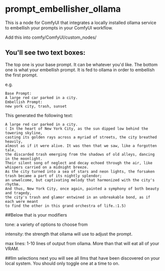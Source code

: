# prompt_embellisher_ollama
This is a node for ComfyUI that integrates a locally installed ollama service to embellish your prompts in your ComfyUI workflow.

Add this into comfy/ComfyUI/custom_nodes/

## You'll see two text boxes:
The top one is your base prompt.  It can be whatever you'd like.
The bottom one is what your embellish prompt. It is fed to ollama in order to embellish the first prompt.

e.g.
```
Base Prompt:
A large red car parked in a city.
Embellish Prompt:
new york city, trash, sunset
```

This generated the following text:
```
A large red car parked in a city. 
( In the heart of New York City, as the sun dipped low behind the towering skyline,
casting its golden rays across a myriad of streets, the city breathed heavily,
almost as if it were alive. It was then that we saw, like a forgotten tale,
the discarded trash emerging from the shadows of old alleys, dancing in the moonlight.
Their silent song of neglect and decay echoed through the air, like whispers carried on a midnight breeze.
As the city turned into a sea of stars and neon lights, the forsaken trash became a part of its nightly splendor;
an unwelcome, but captivating melody that harmonized with the city's rhythm.
And thus, New York City, once again, painted a symphony of both beauty and tragedy,
the city's trash and glamor entwined in an unbreakable bond, as if each were meant
to find the other in this grand orchestra of life.:1.5)
```

##Below that is your modifiers

tone: a variety of options to choose from

intensity: the strength that ollama will use to adjust the prompt.

max lines: 1-10 lines of output from ollama.  More than that will eat all of your VRAM.

##llm selections
next you will see all llms that have been discovered on your local system.
You should only toggle one at a time to on.

